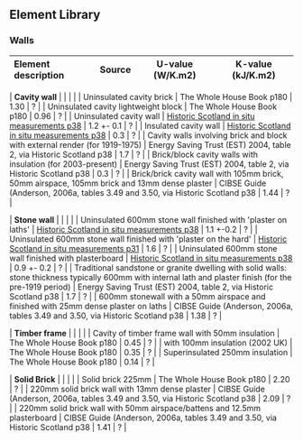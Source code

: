 ## Element Library

### Walls

| Element description | Source | U-value (W/K.m2) | K-value (kJ/K.m2) |
| :------------------ | ------ | ---------------- | ----------------- |

| **Cavity wall** |  |  |  |
| Uninsulated cavity brick | The Whole House Book p180 | 1.30 | ? |
| Uninsulated cavity lightweight block | The Whole House Book p180 | 0.96 | ? |
| Uninsulated cavity wall | [Historic Scotland in situ measurements p38](http://www.historic-scotland.gov.uk/hstp102011-u-values-and-traditional-buildings.pdf) | 1.2 +- 0.1 | ? |
| Insulated cavity wall | [Historic Scotland in situ measurements p38](http://www.historic-scotland.gov.uk/hstp102011-u-values-and-traditional-buildings.pdf) | 0.3 | ? |
| Cavity walls involving brick and block with external render (for 1919-1975) | Energy Saving Trust (EST) 2004, table 2, via Historic Scotland p38 | 1.7 | ? |
| Brick/block cavity walls with insulation (for 2003-present) | Energy Saving Trust (EST) 2004, table 2, via Historic Scotland p38 | 0.3 | ? |
| Brick/brick cavity wall with 105mm brick, 50mm airspace, 105mm brick and 13mm dense plaster | CIBSE Guide (Anderson, 2006a, tables 3.49 and 3.50, via Historic Scotland p38 | 1.44 | ? |

| **Stone wall** |  |  |  |
| Uninsulated 600mm stone wall finished with 'plaster on laths' | [Historic Scotland in situ measurements p38](http://www.historic-scotland.gov.uk/hstp102011-u-values-and-traditional-buildings.pdf) | 1.1 +-0.2 | ? |
| Uninsulated 600mm stone wall finished with 'plaster on the hard' | [Historic Scotland in situ measurements p31](http://www.historic-scotland.gov.uk/hstp102011-u-values-and-traditional-buildings.pdf) | 1.6 | ? |
| Uninsulated 600mm stone wall finished with plasterboard | [Historic Scotland in situ measurements p38](http://www.historic-scotland.gov.uk/hstp102011-u-values-and-traditional-buildings.pdf) | 0.9 +- 0.2 | ? |
| Traditional sandstone or granite dwelling with solid walls: stone thickness typically 600mm with internal lath and plaster finish (for the pre-1919 period) | Energy Saving Trust (EST) 2004, table 2, via Historic Scotland p38 | 1.7 | ? |
| 600mm stonewall with a 50mm airspace and finished with 25mm dense plaster on laths | CIBSE Guide (Anderson, 2006a, tables 3.49 and 3.50, via Historic Scotland p38 | 1.38 | ? |

| **Timber frame** |  |  |  |
| Cavity of timber frame wall with 50mm insulation | The Whole House Book p180 | 0.45 | ? |
| with 100mm insulation (2002 UK) | The Whole House Book p180 | 0.35 | ? |
| Superinsulated 250mm insulation | The Whole House Book p180 | 0.14 | ? |

| **Solid Brick** |  |  |  |
| Solid brick 225mm | The Whole House Book p180 | 2.20 | ? |
| 220mm solid brick wall with 13mm dense plaster | CIBSE Guide (Anderson, 2006a, tables 3.49 and 3.50, via Historic Scotland p38 | 2.09 | ? |
| 220mm solid brick wall with 50mm airspace/battens and 12.5mm plasterboard | CIBSE Guide (Anderson, 2006a, tables 3.49 and 3.50, via Historic Scotland p38 | 1.41 | ? |







